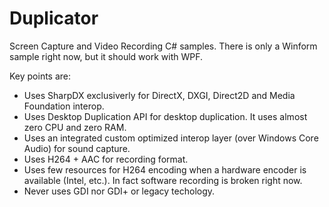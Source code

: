 # Duplicator
Screen Capture and Video Recording C# samples. There is only a Winform sample right now, but it should work with WPF.

Key points are:

* Uses SharpDX exclusiverly for DirectX, DXGI, Direct2D and Media Foundation interop.
* Uses Desktop Duplication API for desktop duplication. It uses almost zero CPU and zero RAM.
* Uses an integrated custom optimized interop layer (over Windows Core Audio) for sound capture.
* Uses H264 + AAC for recording format.
* Uses few resources for H264 encoding when a hardware encoder is available (Intel, etc.). In fact software recording is broken right now.
* Never uses GDI nor GDI+ or legacy techology.
